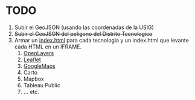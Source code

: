 # TODO

1. Subir el GeoJSON (usando las coordenadas de la USIG)
2. ~~Subir el GeoJSON del poligono del Distrito Tecnologico~~
3. Armar un [index.html](index.html) para cada tecnologia y un index.html que levante cada HTML en un IFRAME.
   1. [OpenLayers](https://openlayers.org/)
   2. [Leaflet](http://leafletjs.com/)
   3. [GoogleMaps](https://developers.google.com/maps/documentation/javascript/)
   4. Carto
   5. Mapbox
   6. Tableau Public
   7. ... etc.
